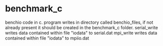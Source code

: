 # benchmark_c
benchio code in c. 
program writes in directory called benchio_files, if not already present it should be created in the benchmark_c folder. 
serial_write writes data contained within file "iodata" to serial.dat
mpi_write writes data contained within file "iodata" to mpiio.dat
